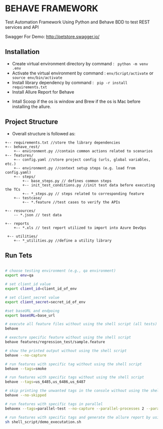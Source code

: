 # BEHAVE FRAMEWORK
Test Automation Framework Using Python and Behave BDD to test REST services and API

Swagger For Demo: http://petstore.swagger.io/

## Installation
- Create virtual environment directory by command : ` python -m venv .env` 
- Activate the virtual environment by command : `env/Script/activate` or  ` source env/bin/activate`
- Install library dependency by command : ` pip -r install requirements.txt`
- Install Allure Report for Behave
+ Intall Scoop if the os is window and Brew if the os is Mac before installing the allure.

## Project Structure
- Overall structure is followed as:
```
+-- requirements.txt //store the library dependencies
+-- behave_rest/
    +-- environment.py //contain common actions related to scenarios
+-- features/
    +-- config.yaml //store project config (urls, global variables, etc.)
    +-- environment.py //context setup steps (e.g. load from config.yaml)
    +-- steps/
        +-- base_steps.py // defines common steps
        +-- init_test_conditions.py //init test data before executing the TCs
        +-- *_steps.py // steps related to corresponding feature 
    +-- testcase/
        +-- *.feature //test cases to verify the APIs
    
+-- resources/
    -- *.json // test data

+-- reports
    +-- *.xls // test report utilized to import into Azure DevOps

 +-- utilities/
    +-- *_utilities.py //define a utility library 
```

## Run Tets
```bash

# choose testing environment (e.g., qa environment)
export env=qa

# set client_id value
export client_id=client_id_of_env

# set client_secret value
export client_secret=secret_id_of_env

#set baseURL and endpoing
export baseURL=base_url

# execute all feature files without using the shell script (all tests)
behave

# execture specific feature without using the shell script
behave features/regression_test/sample.feature

# show the printed output without using the shell script
behave --no-capture

# run features with specific tag without using the shell script
behave --tags=smoke

# run features with specific tags without using the shell script
behave --tags=us_6485,us_6486,us_6487

# skip printing the unwanted tags in the console without using the shell script
behave --no-skipped

# run features with specific tags in parallel
behavex --tags=parallel-test --no-capture --parallel-processes 2 --parallel-scheme scenario

# run features with specific tags and generate the allure report by using the shell script
sh shell_script/demo_executation.sh

```